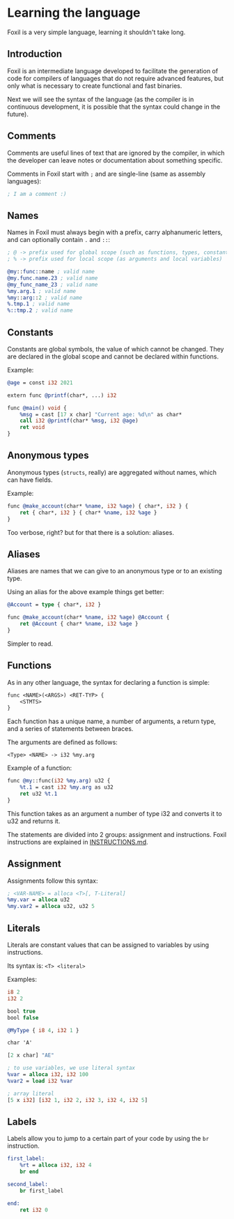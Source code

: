 # Learning the language

Foxil is a very simple language, learning it shouldn't take
long.

## Introduction

Foxil is an intermediate language developed to facilitate the
generation of code for compilers of languages ​​that do not
require advanced features, but only what is necessary to create
functional and fast binaries.

Next we will see the syntax of the language (as the compiler is
in continuous development, it is possible that the syntax could
change in the future).

## Comments

Comments are useful lines of text that are ignored by the
compiler, in which the developer can leave notes or documentation
about something specific.

Comments in Foxil start with `;` and are single-line (same as
assembly languages):

```llvm
; I am a comment :)
```

## Names

Names in Foxil must always begin with a prefix, carry
alphanumeric letters, and can optionally contain `.` and `::`:

```llvm
; @ -> prefix used for global scope (such as functions, types, constants and variables, etc.)
; % -> prefix used for local scope (as arguments and local variables)

@my::func::name ; valid name
@my.func.name.23 ; valid name
@my_func_name_23 ; valid name
%my.arg.1 ; valid name
%my::arg::2 ; valid name
%.tmp.1 ; valid name
%::tmp.2 ; valid name
```

## Constants

Constants are global symbols, the value of which cannot be changed.
They are declared in the global scope and cannot be declared within
functions.

Example:

```llvm
@age = const i32 2021

extern func @printf(char*, ...) i32

func @main() void {
    %msg = cast [17 x char] "Current age: %d\n" as char*
    call i32 @printf(char* %msg, i32 @age)
    ret void
}
```

## Anonymous types

Anonymous types (`structs`, really) are aggregated without names, which
can have fields.

Example:

```llvm
func @make_account(char* %name, i32 %age) { char*, i32 } {
    ret { char*, i32 } { char* %name, i32 %age }
}
```

Too verbose, right? but for that there is a solution: aliases.

## Aliases

Aliases are names that we can give to an anonymous type or to an existing
type.

Using an alias for the above example things get better:

```llvm
@Account = type { char*, i32 }

func @make_account(char* %name, i32 %age) @Account {
    ret @Account { char* %name, i32 %age }
}
```

Simpler to read.

## Functions

As in any other language, the syntax for declaring a function
is simple:

```llvm
func <NAME>(<ARGS>) <RET-TYP> {
	<STMTS>
}
```

Each function has a unique name, a number of arguments, a
return type, and a series of statements between braces.

The arguments are defined as follows:

```
<Type> <NAME> -> i32 %my.arg
```

Example of a function:

```llvm
func @my::func(i32 %my.arg) u32 {
	%t.1 = cast i32 %my.arg as u32
	ret u32 %t.1
}
```

This function takes as an argument a number of type i32 and
converts it to u32 and returns it.

The statements are divided into 2 groups: assignment and
instructions. Foxil instructions are explained in
[INSTRUCTIONS.md](docs/INSTRUCTIONS.md).

## Assignment

Assignments follow this syntax:

```llvm
; <VAR-NAME> = alloca <T>[, T-Literal]
%my.var = alloca u32
%my.var2 = alloca u32, u32 5
```

## Literals

Literals are constant values ​​that can be assigned to variables by
using instructions.

Its syntax is: `<T> <literal>`

Examples:

```llvm
i8 2
i32 2

bool true
bool false

@MyType { i8 4, i32 1 }

char 'A'

[2 x char] "AE"

; to use variables, we use literal syntax
%var = alloca i32, i32 100
%var2 = load i32 %var

; array literal
[5 x i32] [i32 1, i32 2, i32 3, i32 4, i32 5]
```

## Labels

Labels allow you to jump to a certain part of your code by using the `br` instruction.

```llvm
first_label:
    %rt = alloca i32, i32 4
    br end

second_label:
    br first_label

end:
    ret i32 0
```

